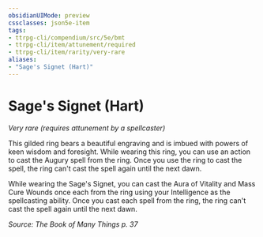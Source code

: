 ```yaml
---
obsidianUIMode: preview
cssclasses: json5e-item
tags:
- ttrpg-cli/compendium/src/5e/bmt
- ttrpg-cli/item/attunement/required
- ttrpg-cli/item/rarity/very-rare
aliases: 
- "Sage's Signet (Hart)"
---
```

# Sage's Signet (Hart)
*Very rare (requires attunement by a spellcaster)*  


This gilded ring bears a beautiful engraving and is imbued with powers of keen wisdom and foresight. While wearing this ring, you can use an action to cast the Augury spell from the ring. Once you use the ring to cast the spell, the ring can't cast the spell again until the next dawn.

While wearing the Sage's Signet, you can cast the Aura of Vitality and Mass Cure Wounds once each from the ring using your Intelligence as the spellcasting ability. Once you cast each spell from the ring, the ring can't cast the spell again until the next dawn.

*Source: The Book of Many Things p. 37*